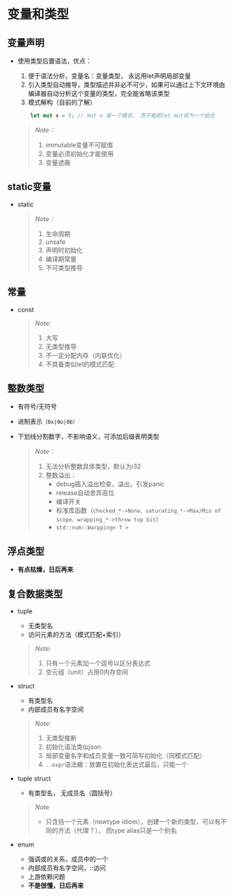 # 变量和类型

## 变量声明
- 使用类型后置语法，优点：  
    1. 便于语法分析，变量名：变量类型， 永远用let声明局部变量
    2. 引入类型自动推导，类型描述并非必不可少，如果可以通过上下文环境由编译器自动分析这个变量的类型，完全能省略该类型
    3. 模式解构（目前的了解）
    ```rust
        let mut x = 5; // mut x 是一个模式， 而不能把let mut视为一个组合
    ```

    > *Note：*        
    > 1.  immutable变量不可赋值    
    > 2. 变量必须初始化才能使用   
    > 3. 变量遮蔽

## static变量
- static
    > *Note：*    
    > 1. 生命周期
    > 2. unsafe
    > 3. 声明时初始化
    > 4. 编译期常量
    > 5. 不可类型推导

## 常量
- const
    > *Note:*     
    > 1. 大写
    > 2. 无类型推导
    > 3. 不一定分配内存（内联优化）
    > 4. 不具备类似let的模式匹配

## 整数类型
- 有符号/无符号
- 进制表示`（0x|0o|0b）`
- 下划线分割数字，不影响语义，可添加后缀表明类型   

    >*Note：*    
    >1. 无法分析整数具体类型，默认为i32
    >2. 整数溢出：
    >    - debug插入溢出检查，溢出，引发panic
    >    - release自动舍弃高位
    >    - 编译开关
    >    - 标准库函数（`checked_*->None、saturating_*->Max/Min of scope、wrapping_*->throw top bit`）
    >    - `std::num::Warpping< T >`

## 浮点类型
- **有点枯燥，日后再来**

## 复合数据类型

- tuple
    - 无类型名
    - 访问元素的方法（模式匹配+索引）

    >    *Note:*     
    >    1. 只有一个元素加一个逗号以区分表达式   
    >    2. 空元组（unit）占用0内存空间

- struct    
    - 有类型名
    - 内部成员有名字空间

    > *Note:* 
    >    1. 无类型推断
    >    2. 初始化语法类似json
    >    3. 局部变量名字和成员变量一致可简写初始化（同模式匹配）
    >    4. `..expr`语法糖：放置在初始化表达式最后，只能一个

- tuple struct
    - 有类型名， 无成员名（圆括号）
    > *Note*  
    > - 只含括一个元素（newtype idiom），创建一个新的类型，可以有不同的方法（代理？）， 而type alias只是一个别名

- enum 
    - 强调或的关系，成员中的一个
    - 内部成员有名字空间，::访问
    - 上游依赖问题
    - **不是很懂，日后再来**